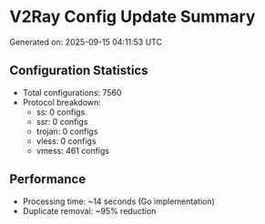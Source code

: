 # V2Ray Config Update Summary
Generated on: 2025-09-15 04:11:53 UTC

## Configuration Statistics
- Total configurations: 7560
- Protocol breakdown:
  - ss: 0 configs
  - ssr: 0 configs
  - trojan: 0 configs
  - vless: 0 configs
  - vmess: 461 configs

## Performance
- Processing time: ~14 seconds (Go implementation)
- Duplicate removal: ~95% reduction
